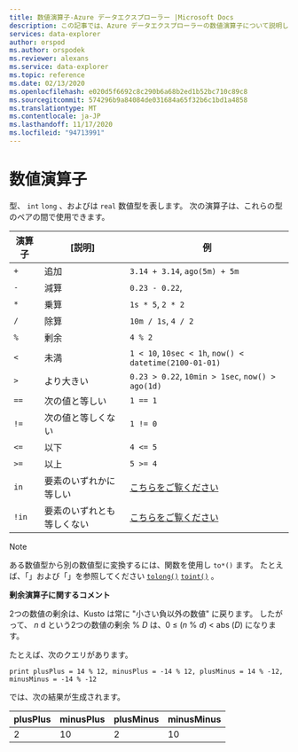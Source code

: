 ```yaml
---
title: 数値演算子-Azure データエクスプローラー |Microsoft Docs
description: この記事では、Azure データエクスプローラーの数値演算子について説明します。
services: data-explorer
author: orspod
ms.author: orspodek
ms.reviewer: alexans
ms.service: data-explorer
ms.topic: reference
ms.date: 02/13/2020
ms.openlocfilehash: e020d5f6692c8c290b6a68b2ed1b52bc710c89c8
ms.sourcegitcommit: 574296b9a84084de031684a65f32b6c1bd1a4858
ms.translationtype: MT
ms.contentlocale: ja-JP
ms.lasthandoff: 11/17/2020
ms.locfileid: "94713991"
---
```

# <a name="numerical-operators"></a>数値演算子

型、 `int` `long` 、およびは `real` 数値型を表します。
次の演算子は、これらの型のペアの間で使用できます。

演算子       |[説明]                         |例
---------------|------------------------------------|-----------------------
`+`            |追加                                 |`3.14 + 3.14`, `ago(5m) + 5m`
`-`            |減算                            |`0.23 - 0.22`,
`*`            |乗算                            |`1s * 5`, `2 * 2`
`/`            |除算                              |`10m / 1s`, `4 / 2`
`%`            |剰余                              |`4 % 2`
`<`            |未満                                |`1 < 10`, `10sec < 1h`, `now() < datetime(2100-01-01)`
`>`            |より大きい                             |`0.23 > 0.22`, `10min > 1sec`, `now() > ago(1d)`
`==`           |次の値と等しい                              |`1 == 1`
`!=`           |次の値と等しくない                          |`1 != 0`
`<=`           |以下                       |`4 <= 5`
`>=`           |以上                    |`5 >= 4`
`in`           |要素のいずれかに等しい       |[こちらをご覧ください](inoperator.md)
`!in`          |要素のいずれとも等しくない   |[こちらをご覧ください](inoperator.md)

> [!NOTE]
> ある数値型から別の数値型に変換するには、関数を使用し `to*()` ます。 たとえば、「」および「」を参照してください [`tolong()`](tolongfunction.md) [`toint()`](tointfunction.md) 。

**剰余演算子に関するコメント**

2つの数値の剰余は、Kusto は常に "小さい負以外の数値" に戻ります。
したがって、 *n* d という2つの数値の剰余  %  *D* は、0 &le; (*n*  %  *d*) &lt; abs (*D*) になります。

たとえば、次のクエリがあります。

```kusto
print plusPlus = 14 % 12, minusPlus = -14 % 12, plusMinus = 14 % -12, minusMinus = -14 % -12
```

では、次の結果が生成されます。

|plusPlus  | minusPlus  | plusMinus  | minusMinus|
|----------|------------|------------|-----------|
|2         | 10         | 2          | 10        |

